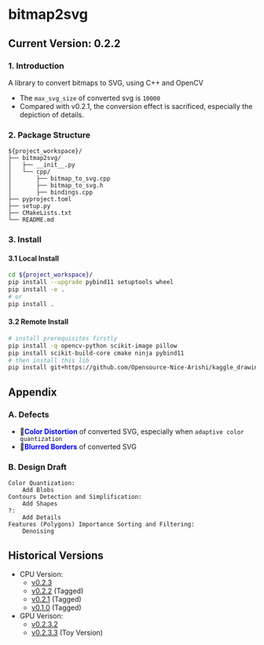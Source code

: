 # bitmap2svg
## Current Version: 0.2.2
### 1. Introduction
A library to convert bitmaps to SVG, using C++ and OpenCV

* The `max_svg_size` of converted svg is `10000`
* Compared with v0.2.1, the conversion effect is sacrificed, especially the depiction of details.

### 2. Package Structure
```
${project_workspace}/
├── bitmap2svg/
│   ├── __init__.py
│   └── cpp/
│       ├── bitmap_to_svg.cpp
│       ├── bitmap_to_svg.h
│       ├── bindings.cpp
├── pyproject.toml
├── setup.py
├── CMakeLists.txt
└── README.md               
```
### 3. Install
#### 3.1 Local Install
```bash
cd ${project_workspace}/
pip install --upgrade pybind11 setuptools wheel
pip install -e .
# or
pip install .
```
#### 3.2 Remote Install
```bash
# install prerequisites firstly
pip install -q opencv-python scikit-image pillow
pip install scikit-build-core cmake ninja pybind11
# then install this lib
pip install git+https://github.com/Opensource-Nice-Arishi/kaggle_drawing_with_LLMs.git@bitmap2svg

```
## Appendix
### A. Defects
* **🔷<span style="color:blue;">Color Distortion</spen>** of converted SVG, especially when `adaptive color quantization`
* **🔷<span style="color:blue;">Blurred Borders</span>** of converted SVG

### B. Design Draft
```
Color Quantization:
    Add Blobs
Contours Detection and Simplification:
    Add Shapes
?:
    Add Details
Features (Polygons) Importance Sorting and Filtering:
    Denoising
```

## Historical Versions
- CPU Version:
    * [v0.2.3](https://github.com/Opensource-Nice-Arishi/kaggle_drawing_with_LLMs/tree/bitmap2svg-v0.2.3)
    * [v0.2.2](https://github.com/Opensource-Nice-Arishi/kaggle_drawing_with_LLMs/tree/v0.2.2-bitmap2svg) (Tagged)
    * [v0.2.1](https://github.com/Opensource-Nice-Arishi/kaggle_drawing_with_LLMs/tree/v0.2.1-bitmap2svg) (Tagged)
    * [v0.1.0](https://github.com/Opensource-Nice-Arishi/kaggle_drawing_with_LLMs/tree/v0.1.0-bitmap2svg) (Tagged)
- GPU Verison:
    * [v0.2.3.2](https://github.com/Opensource-Nice-Arishi/kaggle_drawing_with_LLMs/tree/bitmap2svg-cu-v0.2.3.2)
    * [v0.2.3.3](https://github.com/Opensource-Nice-Arishi/kaggle_drawing_with_LLMs/tree/bitmap2svg-cu-v0.2.3.3) (Toy Version)